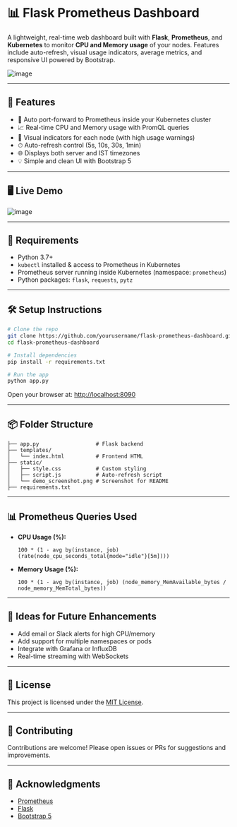 # 📊 Flask Prometheus Dashboard

A lightweight, real-time web dashboard built with **Flask**, **Prometheus**, and **Kubernetes** to monitor **CPU and Memory usage** of your nodes. Features include auto-refresh, visual usage indicators, average metrics, and responsive UI powered by Bootstrap.

![image](https://github.com/user-attachments/assets/ddc35b3a-ad10-4a69-b70f-d4f917b8294f)



---

## 🚀 Features

- 🔌 Auto port-forward to Prometheus inside your Kubernetes cluster
- 📈 Real-time CPU and Memory usage with PromQL queries
- 🎯 Visual indicators for each node (with high usage warnings)
- ⏱ Auto-refresh control (5s, 10s, 30s, 1min)
- 🌐 Displays both server and IST timezones
- 💡 Simple and clean UI with Bootstrap 5

---

## 🖥 Live Demo

![image](https://github.com/user-attachments/assets/db9dc4d7-8035-4e46-8926-bac3df67524b)

---

## 🧰 Requirements

- Python 3.7+
- `kubectl` installed & access to Prometheus in Kubernetes
- Prometheus server running inside Kubernetes (namespace: `prometheus`)
- Python packages: `flask`, `requests`, `pytz`

---

## 🛠️ Setup Instructions

```bash
# Clone the repo
git clone https://github.com/yourusername/flask-prometheus-dashboard.git
cd flask-prometheus-dashboard

# Install dependencies
pip install -r requirements.txt

# Run the app
python app.py
```

Open your browser at: [http://localhost:8090](http://localhost:8090)

---

## 📦 Folder Structure

```
├── app.py                  # Flask backend
├── templates/
│   └── index.html          # Frontend HTML
├── static/
│   ├── style.css           # Custom styling
│   ├── script.js           # Auto-refresh script
│   └── demo_screenshot.png # Screenshot for README
├── requirements.txt
```

---

## 📊 Prometheus Queries Used

- **CPU Usage (%):**  
  ```promql
  100 * (1 - avg by(instance, job) (rate(node_cpu_seconds_total{mode="idle"}[5m])))
  ```

- **Memory Usage (%):**  
  ```promql
  100 * (1 - avg by(instance, job) (node_memory_MemAvailable_bytes / node_memory_MemTotal_bytes))
  ```

---

## 🧠 Ideas for Future Enhancements

- Add email or Slack alerts for high CPU/memory
- Add support for multiple namespaces or pods
- Integrate with Grafana or InfluxDB
- Real-time streaming with WebSockets

---

## 📄 License

This project is licensed under the [MIT License](LICENSE).

---

## 🤝 Contributing

Contributions are welcome! Please open issues or PRs for suggestions and improvements.

---

## 🙌 Acknowledgments

- [Prometheus](https://prometheus.io/)
- [Flask](https://flask.palletsprojects.com/)
- [Bootstrap 5](https://getbootstrap.com/)
